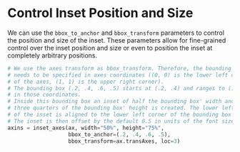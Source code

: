 # Control Inset Position and Size

We can use the `bbox_to_anchor` and `bbox_transform` parameters to control the position and size of the inset. These parameters allow for fine-grained control over the inset position and size or even to position the inset at completely arbitrary positions.

```python
# We use the axes transform as bbox_transform. Therefore, the bounding box
# needs to be specified in axes coordinates ((0, 0) is the lower left corner
# of the axes, (1, 1) is the upper right corner).
# The bounding box (.2, .4, .6, .5) starts at (.2, .4) and ranges to (.8, .9)
# in those coordinates.
# Inside this bounding box an inset of half the bounding box' width and
# three quarters of the bounding box' height is created. The lower left corner
# of the inset is aligned to the lower left corner of the bounding box (loc=3).
# The inset is then offset by the default 0.5 in units of the font size.
axins = inset_axes(ax, width="50%", height="75%",
                   bbox_to_anchor=(.2, .4, .6, .5),
                   bbox_transform=ax.transAxes, loc=3)
```

